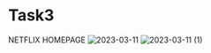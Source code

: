 # Task3
NETFLIX HOMEPAGE
![2023-03-11](https://user-images.githubusercontent.com/90033639/224476041-7412cf6e-f1f0-48a4-9c68-4047a5afd420.png)
![2023-03-11 (1)](https://user-images.githubusercontent.com/90033639/224476569-22a3f22b-5181-4827-b563-67142513c241.png)

